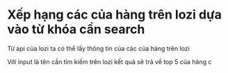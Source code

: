 # Xếp hạng các của hàng trên lozi dựa vào từ khóa cần search 

Từ api của lozi ta có thể lấy thông tin của các của hàng trên lozi 

Với input là tên cần tìm kiếm trên lozi kết quả sẽ trả về top 5 của hàng c
